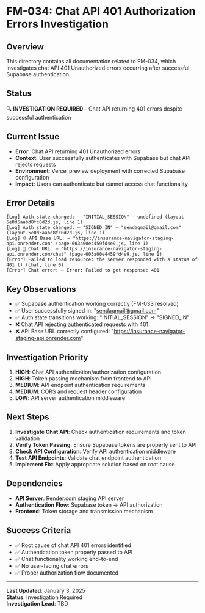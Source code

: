 # FM-034: Chat API 401 Authorization Errors Investigation

## Overview
This directory contains all documentation related to FM-034, which investigates chat API 401 Unauthorized errors occurring after successful Supabase authentication.

## Status
🔍 **INVESTIGATION REQUIRED** - Chat API returning 401 errors despite successful authentication

## Current Issue
- **Error**: Chat API returning 401 Unauthorized errors
- **Context**: User successfully authenticates with Supabase but chat API rejects requests
- **Environment**: Vercel preview deployment with corrected Supabase configuration
- **Impact**: Users can authenticate but cannot access chat functionality

## Error Details
```
[Log] Auth state changed: – "INITIAL_SESSION" – undefined (layout-5e0d5aabd8fc0d2d.js, line 1)
[Log] Auth state changed: – "SIGNED_IN" – "sendaqmail@gmail.com" (layout-5e0d5aabd8fc0d2d.js, line 1)
[Log] 🌐 API Base URL: – "https://insurance-navigator-staging-api.onrender.com" (page-603a00e4459fd4e9.js, line 1)
[Log] 🔗 Chat URL: – "https://insurance-navigator-staging-api.onrender.com/chat" (page-603a00e4459fd4e9.js, line 1)
[Error] Failed to load resource: the server responded with a status of 401 () (chat, line 0)
[Error] Chat error: – Error: Failed to get response: 401
```

## Key Observations
- ✅ Supabase authentication working correctly (FM-033 resolved)
- ✅ User successfully signed in: "sendaqmail@gmail.com"
- ✅ Auth state transitions working: "INITIAL_SESSION" → "SIGNED_IN"
- ❌ Chat API rejecting authenticated requests with 401
- ❌ API Base URL correctly configured: "https://insurance-navigator-staging-api.onrender.com"

## Investigation Priority
1. **HIGH**: Chat API authentication/authorization configuration
2. **HIGH**: Token passing mechanism from frontend to API
3. **MEDIUM**: API endpoint authentication requirements
4. **MEDIUM**: CORS and request header configuration
5. **LOW**: API server authentication middleware

## Next Steps
1. **Investigate Chat API**: Check authentication requirements and token validation
2. **Verify Token Passing**: Ensure Supabase tokens are properly sent to API
3. **Check API Configuration**: Verify API authentication middleware
4. **Test API Endpoints**: Validate chat endpoint authentication
5. **Implement Fix**: Apply appropriate solution based on root cause

## Dependencies
- **API Server**: Render.com staging API server
- **Authentication Flow**: Supabase token → API authorization
- **Frontend**: Token storage and transmission mechanism

## Success Criteria
- ✅ Root cause of chat API 401 errors identified
- ✅ Authentication token properly passed to API
- ✅ Chat functionality working end-to-end
- ✅ No user-facing chat errors
- ✅ Proper authorization flow documented

---

**Last Updated**: January 3, 2025  
**Status**: Investigation Required  
**Investigation Lead**: TBD
